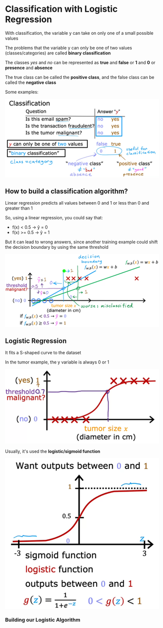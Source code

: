# Classification with Logistic Regression

With classification, the variable y can take on only one of a small possible values

The problems that the variable y can only be one of two values (classes/categories) are called **binary classification**

The classes *yes* and *no* can be represented as **true** and **false** or **1** and **0** or **presence** and **absence**

The true class can be called the **positive class**, and the false class can be called the **negative class**

Some examples:

![classification-example1](/Machine%20Learning%20Specialization/Supervised%20Machine%20Learning%20Regression%20and%20Classification/assets/module3/classification_example1.png)


## How to build a classification algorithm?

Linear regression predicts all values between 0 and 1 or less than 0 and greater than 1

So, using a linear regression, you could say that:
* f(x) < 0.5 -> ŷ = 0
* f(x) >= 0.5 -> ŷ = 1

But it can lead to wrong answers, since another training example could shift the decision boundary by using the same threshold

![classification-example2](/Machine%20Learning%20Specialization/Supervised%20Machine%20Learning%20Regression%20and%20Classification/assets/module3/classification_example2.png)


## Logistic Regression

It fits a S-shaped curve to the dataset

In the tumor example, the y variable is always 0 or 1

![classification-example2](/Machine%20Learning%20Specialization/Supervised%20Machine%20Learning%20Regression%20and%20Classification/assets/module3/classification_logistic_regression1.png)

Usually, it's used the **logistic/sigmoid function**

![sigmoid-function](/Machine%20Learning%20Specialization/Supervised%20Machine%20Learning%20Regression%20and%20Classification/assets/module3/sigmoid_function.png)


### Building our Logistic Algorithm